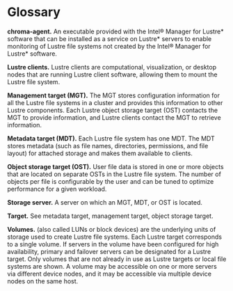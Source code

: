 # <a id="13.0"></a>Glossary

**chroma-agent.** An executable provided with the Intel® Manager for Lustre* software that can be installed as a service on Lustre* servers to enable monitoring of Lustre file systems not created by the Intel® Manager for Lustre* software. 

**Lustre clients.** Lustre clients are computational, visualization, or desktop nodes that are running Lustre client software, allowing them to mount the Lustre file system.

**Management target (MGT).** The MGT stores configuration information for all the Lustre file systems in a cluster and provides this information to other Lustre components. Each Lustre object storage target (OST) contacts the MGT to provide information, and Lustre clients contact the MGT to retrieve information.

**Metadata target (MDT).** Each Lustre file system has one MDT. The MDT stores metadata (such as file names, directories, permissions, and file layout) for attached storage and makes them available to clients.

**Object storage target (OST).** User file data is stored in one or more objects that are located on separate OSTs in the Lustre file system. The number of objects per file is configurable by the user and can be tuned to optimize performance for a given workload.

**Storage server.** A server on which an MGT, MDT, or OST is located. 

**Target.** See metadata target, management target, object storage target.

**Volumes.** (also called LUNs or block devices) are the underlying units of storage used to create Lustre file systems. Each Lustre target corresponds to a single volume. If servers in the volume have been configured for high availability, primary and failover servers can be designated for a Lustre target. Only volumes that are not already in use as Lustre targets or local file systems are shown. A volume may be accessible on one or more servers via different device nodes, and it may be accessible via multiple device nodes on the same host.